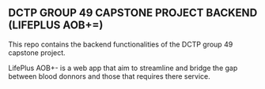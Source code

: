 ## DCTP GROUP 49 CAPSTONE PROJECT BACKEND (LIFEPLUS AOB+=)

This repo contains the backend functionalities of the DCTP group 49 capstone project.

LifePlus AOB+- is a web app that aim to streamline and bridge the gap between blood donnors and those that requires there service.
